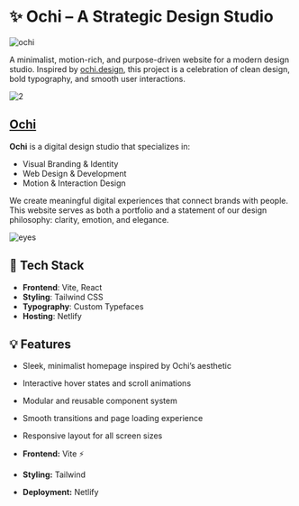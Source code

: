 # ✨ Ochi – A Strategic Design Studio
![ochi](https://github.com/user-attachments/assets/829ead68-0802-4521-8787-c8ddec4a1d76)




A minimalist, motion-rich, and purpose-driven website for a modern design studio. Inspired by [ochi.design](https://ochi.design), this project is a celebration of clean design, bold typography, and smooth user interactions.



![2](https://github.com/user-attachments/assets/fc583e9c-bbf8-4adc-a3a2-36cb0467a164)



## [Ochi](https://ochi-craft.netlify.app/)

**Ochi** is a digital design studio that specializes in:

- Visual Branding & Identity
- Web Design & Development
- Motion & Interaction Design

We create meaningful digital experiences that connect brands with people. This website serves as both a portfolio and a statement of our design philosophy: clarity, emotion, and elegance.

![eyes](https://github.com/user-attachments/assets/9fd7d484-b157-4861-ad08-316f4166e252)

## 🧰 Tech Stack

- **Frontend**: Vite, React  
- **Styling**: Tailwind CSS  
- **Typography**: Custom Typefaces  
- **Hosting**:  Netlify

## 💡 Features

- Sleek, minimalist homepage inspired by Ochi’s aesthetic  
- Interactive hover states and scroll animations  
- Modular and reusable component system  
- Smooth transitions and page loading experience  
- Responsive layout for all screen sizes

  


- **Frontend:** Vite ⚡
- **Styling:**  Tailwind  
- **Deployment:** Netlify



